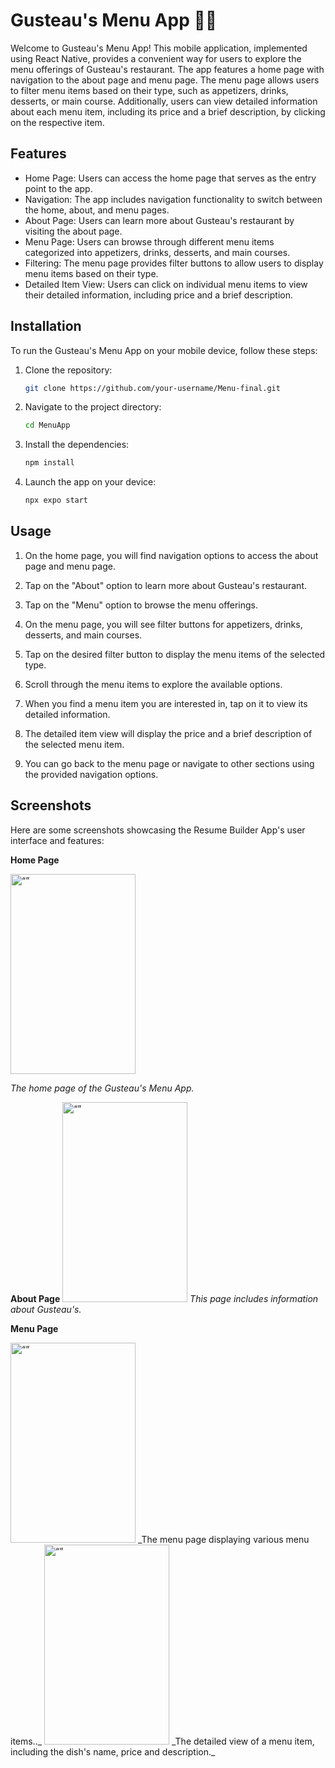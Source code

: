 # Gusteau's Menu App 🍕🍛

Welcome to Gusteau's Menu App! This mobile application, implemented using React Native, provides a convenient way for users to explore the menu offerings of Gusteau's restaurant. The app features a home page with navigation to the about page and menu page. The menu page allows users to filter menu items based on their type, such as appetizers, drinks, desserts, or main course. Additionally, users can view detailed information about each menu item, including its price and a brief description, by clicking on the respective item.

## Features

- Home Page: Users can access the home page that serves as the entry point to the app.
- Navigation: The app includes navigation functionality to switch between the home, about, and menu pages.
- About Page: Users can learn more about Gusteau's restaurant by visiting the about page.
- Menu Page: Users can browse through different menu items categorized into appetizers, drinks, desserts, and main courses.
- Filtering: The menu page provides filter buttons to allow users to display menu items based on their type.
- Detailed Item View: Users can click on individual menu items to view their detailed information, including price and a brief description.

## Installation

To run the Gusteau's Menu App on your mobile device, follow these steps:

1. Clone the repository:

   ```bash
   git clone https://github.com/your-username/Menu-final.git

2. Navigate to the project directory:

   ```bash
   cd MenuApp
3. Install the dependencies:
      ```bash
   npm install
4. Launch the app on your device:
      ```bash
   npx expo start

## Usage

1. On the home page, you will find navigation options to access the about page and menu page.

2. Tap on the "About" option to learn more about Gusteau's restaurant.

3. Tap on the "Menu" option to browse the menu offerings.

4. On the menu page, you will see filter buttons for appetizers, drinks, desserts, and main courses.

5. Tap on the desired filter button to display the menu items of the selected type.

6. Scroll through the menu items to explore the available options.

7. When you find a menu item you are interested in, tap on it to view its detailed information.

8. The detailed item view will display the price and a brief description of the selected menu item.

9. You can go back to the menu page or navigate to other sections using the provided navigation options.

## Screenshots

Here are some screenshots showcasing the Resume Builder App's user interface and features:

**Home Page**

<img src="./screenshots/home-page.jfif" alt= “” width="200" height="320">

_The home page of the Gusteau's Menu App._

**About Page**
<img src="./screenshots/about-page.jfif" alt= “” width="200" height="320">
_This page includes information about Gusteau's._

**Menu Page**

<img src="./screenshots/menu.jfif" alt= “” width="200" height="320">
_The menu page displaying various menu items.._

<img src="./screenshots/menu-details.jfif" alt= “” width="200" height="320">
_The detailed view of a menu item, including the dish's name, price and description._

   
   
